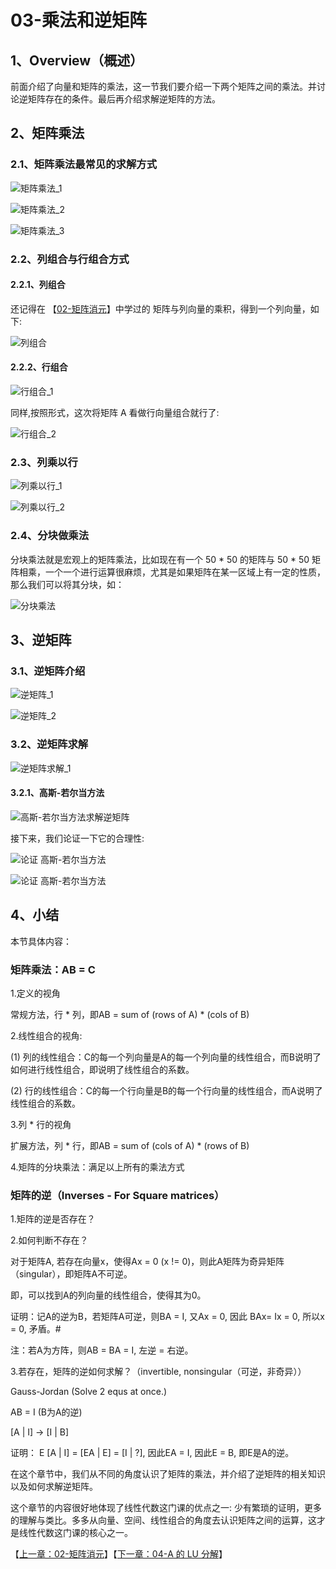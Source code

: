 # 03-乘法和逆矩阵

## 1、Overview（概述）

前面介绍了向量和矩阵的乘法，这一节我们要介绍一下两个矩阵之间的乘法。并讨论逆矩阵存在的条件。最后再介绍求解逆矩阵的方法。

## 2、矩阵乘法

### 2.1、矩阵乘法最常见的求解方式

![矩阵乘法_1](../images/03/LA_3_1.png)

![矩阵乘法_2](../images/03/LA_3_2.png)

![矩阵乘法_3](../images/03/LA_3_3.png)

### 2.2、列组合与行组合方式

#### 2.2.1、列组合

还记得在 【[02-矩阵消元](https://github.com/chenyyx/notes-linear-algebra/blob/master/02-%E7%9F%A9%E9%98%B5%E6%B6%88%E5%85%83/02-%E7%9F%A9%E9%98%B5%E6%B6%88%E5%85%83.md)】中学过的 矩阵与列向量的乘积，得到一个列向量，如下: 

![列组合](../images/03/LA_3_4.png)

#### 2.2.2、行组合

![行组合_1](../images/03/LA_3_5.png)

同样,按照形式，这次将矩阵 A 看做行向量组合就行了: 

![行组合_2](../images/03/LA_3_6.png)

### 2.3、列乘以行

![列乘以行_1](../images/03/LA_3_7.png)

![列乘以行_2](../images/03/LA_3_8.png)

### 2.4、分块做乘法

分块乘法就是宏观上的矩阵乘法，比如现在有一个 50 * 50 的矩阵与 50 * 50 矩阵相乘，一个一个进行运算很麻烦，尤其是如果矩阵在某一区域上有一定的性质， 那么我们可以将其分块，如：

![分块乘法](../images/03/LA_3_9.png)

## 3、逆矩阵

### 3.1、逆矩阵介绍

![逆矩阵_1](../images/03/LA_3_10.png)

![逆矩阵_2](../images/03/LA_3_11.png)

### 3.2、逆矩阵求解

![逆矩阵求解_1](../images/03/LA_3_12.png)

#### 3.2.1、高斯-若尔当方法

![高斯-若尔当方法求解逆矩阵](../images/03/LA_3_13.png)

接下来，我们论证一下它的合理性: 

![论证 高斯-若尔当方法](../images/03/LA_3_14.png)

![论证 高斯-若尔当方法](../images/03/LA_3_15.png)

## 4、小结

本节具体内容：

### 矩阵乘法：AB = C

1.定义的视角

  常规方法，行 * 列，即AB = sum of (rows of A) * (cols of B)

2.线性组合的视角:

(1) 列的线性组合：C的每一个列向量是A的每一个列向量的线性组合，而B说明了如何进行线性组合，即说明了线性组合的系数。

(2) 行的线性组合：C的每一个行向量是B的每一个行向量的线性组合，而A说明了线性组合的系数。

3.列 * 行的视角

扩展方法，列 * 行，即AB = sum of (cols of A) * (rows of B) 

4.矩阵的分块乘法：满足以上所有的乘法方式

### 矩阵的逆（Inverses - For Square matrices）

1.矩阵的逆是否存在？

2.如何判断不存在？

对于矩阵A, 若存在向量x，使得Ax = 0 (x != 0)，则此A矩阵为奇异矩阵（singular），即矩阵A不可逆。

即，可以找到A的列向量的线性组合，使得其为0。

证明：记A的逆为B，若矩阵A可逆，则BA = I, 又Ax = 0, 因此 BAx= Ix = 0, 所以x = 0, 矛盾。#

注：若A为方阵，则AB = BA = I, 左逆 = 右逆。

3.若存在，矩阵的逆如何求解？（invertible,  nonsingular（可逆，非奇异））

Gauss-Jordan (Solve 2 equs at once.)

AB = I (B为A的逆)

[A | I] -> [I | B]

证明： E [A | I] = [EA | E] = [I | ?], 因此EA = I, 因此E = B, 即E是A的逆。

在这个章节中，我们从不同的角度认识了矩阵的乘法，并介绍了逆矩阵的相关知识以及如何求解逆矩阵。

这个章节的内容很好地体现了线性代数这门课的优点之一: 少有繁琐的证明，更多的理解与类比。多多从向量、空间、线性组合的角度去认识矩阵之间的运算，这才是线性代数这门课的核心之一。

【[上一章：02-矩阵消元](../02-矩阵消元/02-矩阵消元.md)】【[下一章：04-A 的 LU 分解](../04-A的LU分解/04-A的LU分解.md)】

